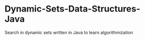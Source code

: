 # Dynamic-Sets-Data-Structures-Java
Search in dynamic sets written in Java to learn algorithmization
